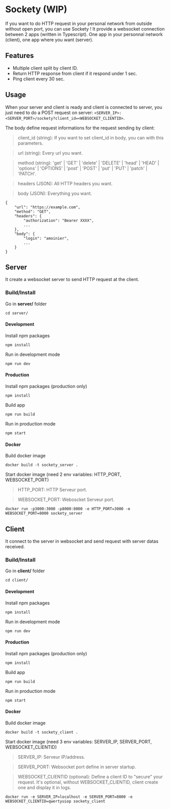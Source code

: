 # Sockety (WIP)

If you want to do HTTP request in your personal network from outside without open port, you can use Sockety ! It provide a websocket connection between 2 apps (written in Typescript).
One app in your personnal network (client), one app where you want (server).

## Features

- Multiple client split by client ID.
- Return HTTP response from client if it respond under 1 sec.
- Ping client every 30 sec.

## Usage

When your server and client is ready and client is connected to server, you just need to do a POST request on server:
`<SERVER_IP>:<SERVER_PORT>/sockety?client_id=<WEBSOCKET_CLIENTID>`.

The body define request informations for the request sending by client:

> client_id (string): If you want to set client_id in body, you can with this parameters.

> url (string): Every url you want.

> method (string): 'get' | 'GET' | 'delete' | 'DELETE' | 'head' | 'HEAD' | 'options' | 'OPTIONS' | 'post' | 'POST' | 'put' | 'PUT' | 'patch' | 'PATCH'.

> headers (JSON): All HTTP headers you want.

> body (JSON): Everything you want.

```
{
	"url": "https://example.com",
	"method": "GET",
	"headers": {
		"authorization": "Bearer XXXX",
		...
	},
	"body": {
		"login": "amoinier",
		...
	}
}
```

## Server

It create a websocket server to send HTTP request at the client.

### Build/Install

Go in **server/** folder

```
cd server/
```

#### Development

Install npm packages

```
npm install
```

Run in development mode

```
npm run dev
```

#### Production

Install npm packages (production only)

```
npm install
```

Build app

```
npm run build
```

Run in production mode

```
npm start
```

#### Docker

Build docker image

```
docker build -t sockety_server .
```

Start docker image (need 2 env variables: HTTP_PORT, WEBSOCKET_PORT)

> HTTP_PORT: HTTP Serveur port.

> WEBSOCKET_PORT: Weboscket Serveur port.

```
docker run -p3000:3000 -p8000:8000 -e HTTP_PORT=3000 -e WEBSOCKET_PORT=8000 sockety_server
```

## Client

It connect to the server in websocket and send request with server datas received.

### Build/Install

Go in **client/** folder

```
cd client/
```

#### Development

Install npm packages

```
npm install
```

Run in development mode

```
npm run dev
```

#### Production

Install npm packages (production only)

```
npm install
```

Build app

```
npm run build
```

Run in production mode

```
npm start
```

#### Docker

Build docker image

```
docker build -t sockety_client .
```

Start docker image (need 3 env variables: SERVER_IP, SERVER_PORT, WEBSOCKET_CLIENTID)

> SERVER_IP: Serveur IP/address.

> SERVER_PORT: Websocket port define in server startup.

> WEBSOCKET_CLIENTID (optional): Define a client ID to "secure" your request. It's optional, without WEBSOCKET_CLIENTID, client create one and display it in logs.

```
docker run -e SERVER_IP=localhost -e SERVER_PORT=8000 -e WEBSOCKET_CLIENTID=qwertyuiop sockety_client
```
